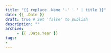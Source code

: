 ```yaml
---
title: "{{ replace .Name '-' ' ' | title }}"
date: {{ .Date }}
draft: true # Set 'false' to publish
description: ""
archive:
     - {{ .Date.Year }}
tags:
-
---
```

